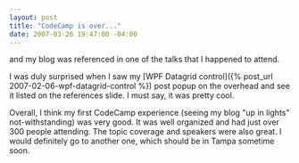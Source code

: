 ```yaml
---
layout: post
title: "CodeCamp is over..."
date: 2007-03-26 19:47:00 -04:00
---
```


and my blog was referenced in one of the talks that I happened to attend.

I was duly surprised when I saw my [WPF Datagrid control]({% post_url 2007-02-06-wpf-datagrid-control %}) post popup on the overhead and see it listed on the references slide. I must say, it was pretty cool.

Overall, I think my first CodeCamp experience (seeing my blog "up in lights" not-withstanding) was very good. It was well organized and had just over 300 people attending. The topic coverage and speakers were also great. I would definitely go to another one, which should be in Tampa sometime soon.
